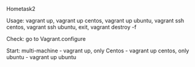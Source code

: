 Hometask2

Usage: vagrant up, vagrant up centos, vagrant up ubuntu, vagrant ssh centos, vagrant ssh ubuntu, exit, vagrant destroy -f

Check: go to Vagrant.configure

Start: multi-machine - vagrant up, only Centos - vagrant up centos, only ubuntu - vagrant up ubuntu 